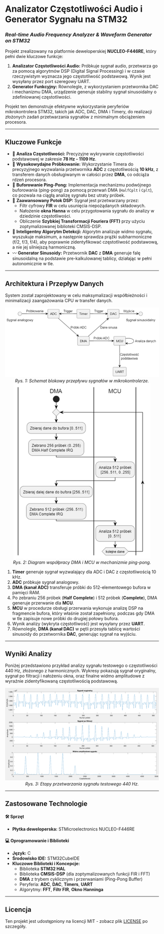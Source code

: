 # Analizator Częstotliwości Audio i Generator Sygnału na STM32
### _Real-time Audio Frequency Analyzer & Waveform Generator on STM32_

Projekt zrealizowany na platformie deweloperskiej **NUCLEO-F446RE**, który pełni dwie kluczowe funkcje:
1.  **Analizator Częstotliwości Audio:** Próbkuje sygnał audio, przetwarza go za pomocą algorytmów DSP (Digital Signal Processing) i w czasie rzeczywistym wyznacza jego częstotliwość podstawową. Wynik jest wysyłany przez port szeregowy UART.
2.  **Generator Funkcyjny:** Równolegle, z wykorzystaniem przetwornika DAC i mechanizmu DMA, urządzenie generuje stabilny sygnał sinusoidalny o zdefiniowanej częstotliwości.

Projekt ten demonstruje efektywne wykorzystanie peryferiów mikrokontrolera STM32, takich jak ADC, DAC, DMA i Timery, do realizacji złożonych zadań przetwarzania sygnałów z minimalnym obciążeniem procesora.

---

## Kluczowe Funkcje

- 🎹 **Analiza Częstotliwości:** Precyzyjne wykrywanie częstotliwości podstawowej w zakresie **78 Hz - 1109 Hz**.
- 🚀 **Wysokowydajne Próbkowanie:** Wykorzystanie Timera do precyzyjnego wyzwalania przetwornika **ADC** z częstotliwością **10 kHz**, z transferem danych obsługiwanym w całości przez **DMA**, co odciąża rdzeń procesora.
- 🔄 **Buforowanie Ping-Pong:** Implementacja mechanizmu podwójnego buforowania (ping-pong) za pomocą przerwań DMA (`HalfCplt` i `Cplt`), co pozwala na ciągłą analizę sygnału bez utraty próbek.
- 🔬 **Zaawansowany Potok DSP:** Sygnał jest przetwarzany przez:
    - Filtr cyfrowy **FIR** w celu usunięcia niepożądanych składowych.
    - Nałożenie **okna Hanna** w celu przygotowania sygnału do analizy w dziedzinie częstotliwości.
    - Obliczenie **Szybkiej Transformacji Fouriera (FFT)** przy użyciu zoptymalizowanej biblioteki CMSIS-DSP.
- 🎯 **Inteligentny Algorytm Detekcji:** Algorytm analizuje widmo sygnału, wyszukuje maksimum, a następnie sprawdza prążki subharmoniczne (f/2, f/3, f/4), aby poprawnie zidentyfikować częstotliwość podstawową, a nie jej silniejszą harmoniczną.
- 〰️ **Generator Sinusoidy:** Przetwornik **DAC** z **DMA** generuje falę sinusoidalną na podstawie pre-kalkulowanej tablicy, działając w pełni autonomicznie w tle.

---

## Architektura i Przepływ Danych

System został zaprojektowany w celu maksymalizacji współbieżności i minimalizacji zaangażowania CPU w transfer danych.

<div align="center">
  <img src="img/rysunek_1_schemat_blokowy.png" alt="Schemat blokowy systemu" width="700"/>
  <br>
  <em>Rys. 1: Schemat blokowy przepływu sygnałów w mikrokontrolerze.</em>
</div>

<div align="center">
  <img src="img/rysunek_2_diagram_dma_mcu.png" alt="Diagram współpracy DMA i MCU" width="450"/>
  <br>
  <em>Rys. 2: Diagram współpracy DMA i MCU w mechanizmie ping-pong.</em>
</div>

1.  **Timer** generuje sygnał wyzwalający dla ADC i DAC z częstotliwością 10 kHz.
2.  **ADC** próbkuje sygnał analogowy.
3.  **DMA (kanał ADC)** transferuje próbki do 512-elementowego bufora w pamięci RAM.
4.  Po zebraniu 256 próbek (**Half Complete**) i 512 próbek (**Complete**), DMA generuje przerwanie dla **MCU**.
5.  **MCU** w procedurze obsługi przerwania wykonuje analizę DSP na fragmencie bufora, który właśnie został zapełniony, podczas gdy DMA w tle zapisuje nowe próbki do drugiej połowy bufora.
6.  Wynik analizy (wykryta częstotliwość) jest wysyłany przez **UART**.
7.  Równolegle, **DMA (kanał DAC)** w pętli przesyła tablicę wartości sinusoidy do przetwornika **DAC**, generując sygnał na wyjściu.

---

## Wyniki Analizy

Poniżej przedstawiono przykład analizy sygnału testowego o częstotliwości 440 Hz, złożonego z harmonicznych. Wykresy pokazują sygnał oryginalny, sygnał po filtracji i nałożeniu okna, oraz finalne widmo amplitudowe z wyraźnie zidentyfikowaną częstotliwością podstawową.

<div align="center">
  <img src="img/rysunek_4_analiza_440hz.png" alt="Przykład analizy sygnału" width="700"/>
  <br>
  <em>Rys. 3: Etapy przetwarzania sygnału testowego 440 Hz.</em>
</div>

---

## Zastosowane Technologie

#### 🛠️ Sprzęt
- **Płytka deweloperska:** STMicroelectronics NUCLEO-F446RE

#### 💻 Oprogramowanie i Biblioteki
- **Język:** C
- **Środowisko IDE:** STM32CubeIDE
- **Kluczowe Biblioteki i Koncepcje:**
  - Biblioteka **STM32 HAL**
  - Biblioteka **CMSIS-DSP** (dla zoptymalizowanych funkcji FIR i FFT)
  - **DMA** z trybem cyklicznym i przerwaniami (Ping-Pong Buffer)
  - Peryferia: **ADC**, **DAC**, **Timers**, **UART**
  - Algorytmy: **FFT**, **Filtr FIR**, **Okno Hanninga**

---

## Licencja

Ten projekt jest udostępniony na licencji MIT - zobacz plik [LICENSE](LICENSE) po szczegóły.